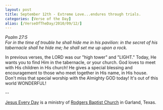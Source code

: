 ```yaml
---
layout: post
title: September 12th - Extreme Love...endures through trials.
categories: [Verse of the Day]
alias: [/VerseOfTheDay/2010/09/12/]
---
```


_Psalm 27:5  
For in the time of trouble he shall hide me in his pavilion: in the
secret of his tabernacle shall he hide me; he shall set me up upon a
rock._

In previous verses, the LORD was our "high tower" and "LIGHT."
Today, He wants you to find Him in the tabernacle, or your church.
God loves to meet with His children in His church! He gives a special
blessing and encouragement to those who meet together in His name, in
His house. Don't miss that special worship with the Almighty GOD
today! It's out of this world WONDERFUL!

 --

<a href=http://jesuseveryday.net>Jesus Every Day</a> is a ministry of <a href=http://rodgersbaptist.net>Rodgers Baptist Church</a> in Garland, Texas.

